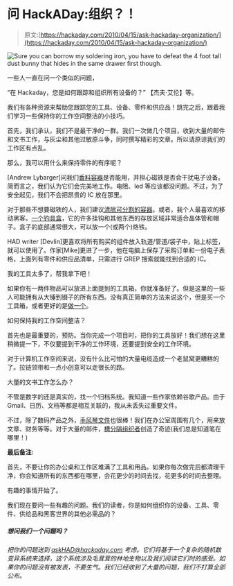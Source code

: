 # 问 HackADay:组织？！

> 原文:[https://hackaday.com/2010/04/15/ask-hackaday-organization/](https://hackaday.com/2010/04/15/ask-hackaday-organization/)

![](../Images/756ccad20a9f575ee0c0fd2f43e919d9.png "Sure you can borrow my soldering iron, you have to defeat the 4 foot tall dust bunny that hides in the same drawer first though.")

一些人一直在问一个类似的问题，

“在 Hackaday，您是如何跟踪和组织所有设备的？”
【杰夫·艾伦】等。

我们有各种资源来帮助您跟踪您的工具、设备、零件和供应品！跳完之后，跟着我们学习一些保持你的工作空间整洁的小技巧。

首先，我们承认，我们不是最干净的一群。我们一次做几个项目，收到大量的邮件和文书工作，与灰尘和其他过敏原斗争，同时撰写精彩的文章。所以请原谅我们的工作区有点乱。

那么，我可以用什么来保持零件的有序呢？

[Andrew Lybarger]问我们[香料容器](http://www.amazon.com/Lipper-International-20-Piece-Magnetic-Stainless/dp/B000MM7DJM)是否能用，并担心磁铁是否会干扰电子设备。简而言之，我们认为它们会完美地工作。电阻、led 等应该都没问题。不过，为了安全起见，我们不会把昂贵的 IC 放在那里。

对于那些不想要磁铁的人，我们建议[清除可分割的容器](http://www.amazon.com/Darice-2025-251-Clear-Container-Storage/dp/B002DPINS6/ref=sr_1_5?ie=UTF8&s=home-garden&qid=1271107447&sr=1-5)。或者，我个人最喜欢的移动黑客。[一个钓具盒](http://www.amazon.com/Craft-Storage-Box-Carring-Tackle-HC-40/dp/B0037AMXVE/ref=sr_1_1?ie=UTF8&s=home-garden&qid=1271107476&sr=1-1)，它的许多挂钩和其他东西的存放区域非常适合晶体管和帽子。盒子的底部通常很大，可以放一个(或两个)烙铁。

HAD writer [Devlin]更喜欢将所有购买的组件放入轨道/管道/袋子中，贴上标签，就可以使用了。作家[Mike]更进了一步，他在电脑上保存了采购订单和一份电子表格，上面列有零件和供应品清单，只需进行 GREP 搜索就能找到合适的 IC。

我的工具太多了，帮我拿下吧！

如果你有一两件物品可以放进上面提到的工具箱，你就准备好了。但是这里的一些人可能拥有从大锤到镊子的所有东西。没有真正简单的方法来说这个，但是买一个工具箱，或者更好的是[做一个](http://hackaday.com/2009/10/19/dresser-tool-chest-isn%E2%80%99t-as-ghetto-as-you%E2%80%99d-think/)。

如何保持我的工作空间整洁？

首先也是最重要的，预防。当你完成一个项目时，把你的工具放好！我们想在这里稍微提一下，不仅要提到干净的工作环境，还要提到安全的工作环境。

对于计算机工作空间来说，没有什么比可怕的大量电缆造成一个老鼠窝更糟糕的了。拉链领带和一点小创意可以走很长的路。

大量的文书工作怎么办？

不管是数字的还是真实的，找一个归档系统。我知道一些作家依赖谷歌产品。由于 Gmail、日历、文档等都是相互关联的，我从未丢失过重要文件。

不过，除了数码产品之外，[手风琴文件](http://www.amazon.com/Advantus-Cropper-Expandable-Organizer-12-Inch/dp/B000MQSEAA/ref=sr_1_2?ie=UTF8&s=home-garden&qid=1271107669&sr=1-2)也很棒！我们在办公室周围有几个，用来放文章、财务等等。对于大量的邮件，[槽分隔组织者](http://www.kaboodle.com/reviews/wooden-desk-mail-organizer-with-storage)创造了奇迹(我们总是知道笔在哪里！)

**最后备注:**

首先，不要让你的办公桌和工作区堆满了工具和用品。如果你每次做完后都清理干净，你会知道所有的东西都在哪里，会花更少的时间去找，花更多的时间去整理。

有趣的事情开始了。

我们现在要问一些有趣的问题。我们的读者，你是如何组织你的设备、工具、零件、供给品和黑客世界的其他必需品的？

##### 想问我们一个问题吗？
*把你的问题送到 askHAD@hackaday.com 考虑。它们将基于一个复杂的随机数变异系统来选择，这个系统涉及毛茸茸的林地生物以及我们阅读它们时的感受。如果你的问题没有被发表，不要生气。我们已经收到了大量的问题，我们不打算全部公布。*